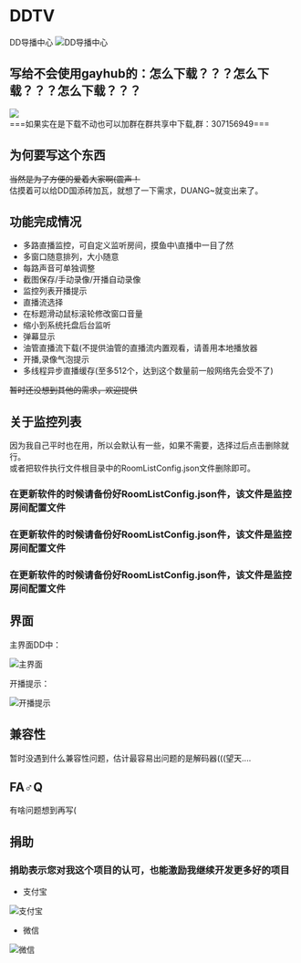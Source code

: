 # DDTV
DD导播中心
![DD导播中心](https://github.com/CHKZL/DDTV/blob/master/src/DDTV.png)

## 写给不会使用gayhub的：怎么下载？？？怎么下载？？？怎么下载？？？
[![](https://user-images.githubusercontent.com/9378097/54915191-8e3f0f80-4f31-11e9-8bbb-b4f3fb0ead6b.png)](https://github.com/CHKZL/DDTV/releases/latest)  
===如果实在是下载不动也可以加群在群共享中下载,群：307156949===

## 为何要写这个东西
~~当然是为了方便的爱着大家啊(震声！~~  
估摸着可以给DD国添砖加瓦，就想了一下需求，DUANG~就变出来了。



## 功能完成情况
* 多路直播监控，可自定义监听房间，摸鱼中\直播中一目了然
* 多窗口随意排列，大小随意
* 每路声音可单独调整
* 截图保存/手动录像/开播自动录像
* 监控列表开播提示
* 直播流选择
* 在标题滑动鼠标滚轮修改窗口音量
* 缩小到系统托盘后台监听
* 弹幕显示
* 油管直播流下载(不提供油管的直播流内置观看，请善用本地播放器
* 开播,录像气泡提示
* 多线程异步直播缓存(至多512个，达到这个数量前一般网络先会受不了)
  
~~暂时还没想到其他的需求，欢迎提供~~

## 关于监控列表
因为我自己平时也在用，所以会默认有一些，如果不需要，选择过后点击删除就行。  
或者把软件执行文件根目录中的RoomListConfig.json文件删除即可。  

### 在更新软件的时候请备份好RoomListConfig.json件，该文件是监控房间配置文件
### 在更新软件的时候请备份好RoomListConfig.json件，该文件是监控房间配置文件
### 在更新软件的时候请备份好RoomListConfig.json件，该文件是监控房间配置文件

## 界面
主界面DD中：

![主界面](https://github.com/CHKZL/DDTV/blob/master/src/5.png)


开播提示：

![开播提示](https://github.com/CHKZL/DDTV/blob/master/src/4.png)

## 兼容性
暂时没遇到什么兼容性问题，估计最容易出问题的是解码器(((望天....

## FA♂Q
有啥问题想到再写(

## 捐助
### 捐助表示您对我这个项目的认可，也能激励我继续开发更多好的项目

* 支付宝

![支付宝](https://github.com/CHKZL/DDTV/blob/master/src/ZFB.png)
* 微信

![微信](https://github.com/CHKZL/DDTV/blob/master/src/WX.png)
